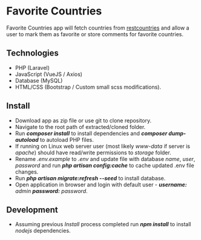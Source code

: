 # Favorite Countries

Favorite Countries app will fetch countries from [restcountries](https://restcountries.eu) and allow a user to mark them as favorite or store comments for favorite countries.

## Technologies

- PHP (Laravel)
- JavaScript (VueJS / Axios)
- Database (MySQL)
- HTML/CSS (Bootstrap / Custom small scss modifications).

## Install

- Download app as zip file or use git to clone repository.
- Navigate to the root path of extracted/cloned folder.
- Run ***composer install*** to install dependencies and ***composer dump-autoload*** to autoload PHP files.
- If running on Linux web server user (most likely *www-data* if server is *apache*) should have read/write permissions to *storage* folder.
- Rename *.env.example* to *.env* and update file with database *name*, *user*, *password* and run ***php artisan config:cache*** to cache updated .env file changes.
- Run ***php artisan migrate:refresh --seed*** to install database.
- Open application in browser and login with default user - ***username:*** *admin* ***password:*** *password*.

## Development

- Assuming previous *Install* process completed run ***npm install*** to install *nodejs* dependencies.
